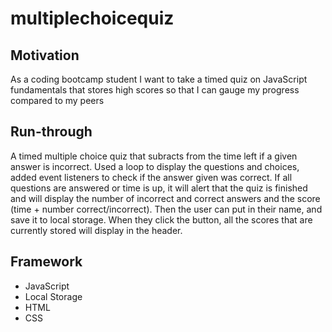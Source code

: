 # multiplechoicequiz

## Motivation
As a coding bootcamp student
I want to take a timed quiz on JavaScript fundamentals that stores high scores
so that I can gauge my progress compared to my peers

## Run-through
A timed multiple choice quiz that subracts from the time left if a given answer is incorrect. Used a loop to display the questions and choices, added event listeners to check if the answer given was correct. If all questions are answered or time is up, it will alert that the quiz is finished and will display the number of incorrect and correct answers and the score (time + number correct/incorrect). Then the user can put in their name, and save it to local storage. When they click the button, all the scores that are currently stored will display in the header.

## Framework
* JavaScript 
* Local Storage 
* HTML 
* CSS

